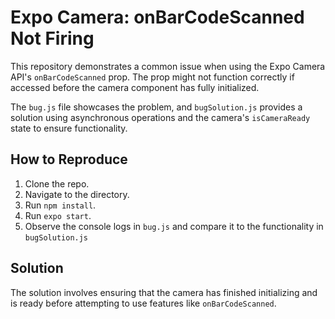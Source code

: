 # Expo Camera: onBarCodeScanned Not Firing

This repository demonstrates a common issue when using the Expo Camera API's `onBarCodeScanned` prop.  The prop might not function correctly if accessed before the camera component has fully initialized. 

The `bug.js` file showcases the problem, and `bugSolution.js` provides a solution using asynchronous operations and the camera's `isCameraReady` state to ensure functionality.

## How to Reproduce

1. Clone the repo.
2. Navigate to the directory.
3. Run `npm install`.
4. Run `expo start`.
5. Observe the console logs in `bug.js` and compare it to the functionality in `bugSolution.js`

## Solution

The solution involves ensuring that the camera has finished initializing and is ready before attempting to use features like `onBarCodeScanned`.